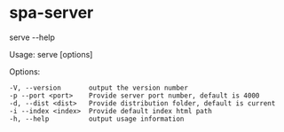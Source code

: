 # spa-server

serve --help

  Usage: serve [options]


  Options:

    -V, --version       output the version number
    -p --port <port>    Provide server port number, default is 4000
    -d, --dist <dist>   Provide distribution folder, default is current
    -i --index <index>  Provide default index html path
    -h, --help          output usage information
    